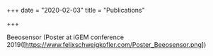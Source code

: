 +++
date = "2020-02-03"
title = "Publications"

+++

Beeosensor
(Poster at iGEM conference 2019([https://www.felixschweigkofler.com/Poster_Beeosensor.png])